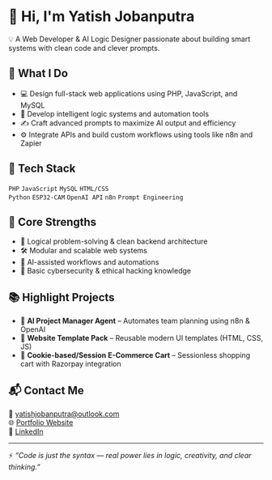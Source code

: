 # 👋 Hi, I'm Yatish Jobanputra

💡 A Web Developer & AI Logic Designer passionate about building smart systems with clean code and clever prompts.

## 🚀 What I Do
- 💻 Design full-stack web applications using PHP, JavaScript, and MySQL
- 🧠 Develop intelligent logic systems and automation tools
- ✍️ Craft advanced prompts to maximize AI output and efficiency
- ⚙️ Integrate APIs and build custom workflows using tools like n8n and Zapier

## 🧰 Tech Stack
`PHP` `JavaScript` `MySQL` `HTML/CSS`  
`Python` `ESP32-CAM` `OpenAI API` `n8n` `Prompt Engineering`

## 🧠 Core Strengths
- 🧩 Logical problem-solving & clean backend architecture
- 🛠️ Modular and scalable web systems
- 🤖 AI-assisted workflows and automations
- 🔐 Basic cybersecurity & ethical hacking knowledge

## 📚 Highlight Projects
- 🔧 **AI Project Manager Agent** – Automates team planning using n8n & OpenAI
- 💼 **Website Template Pack** – Reusable modern UI templates (HTML, CSS, JS)
- 🛒 **Cookie-based/Session E-Commerce Cart** – Sessionless shopping cart with Razorpay integration


## 📬 Contact Me

📧 [yatishjobanputra@outlook.com](mailto:yatishjobanputra@outlook.com)  
🌐 [Portfolio Website](https://yatish-dev.netlify.app/)  
🔗 [LinkedIn](https://www.linkedin.com/in/yatish-dev/)

-----
⚡ *“Code is just the syntax — real power lies in logic, creativity, and clear thinking.”*
